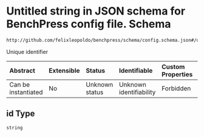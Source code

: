 # Untitled string in JSON schema for BenchPress config file. Schema

```txt
http://github.com/felixleopoldo/benchpress/schema/config.schema.json#/definitions/tetrad_rfci/properties/id
```

Unique identifier

| Abstract            | Extensible | Status         | Identifiable            | Custom Properties | Additional Properties | Access Restrictions | Defined In                                                       |
| :------------------ | :--------- | :------------- | :---------------------- | :---------------- | :-------------------- | :------------------ | :--------------------------------------------------------------- |
| Can be instantiated | No         | Unknown status | Unknown identifiability | Forbidden         | Allowed               | none                | [config.schema.json*](config.schema.json "open original schema") |

## id Type

`string`
